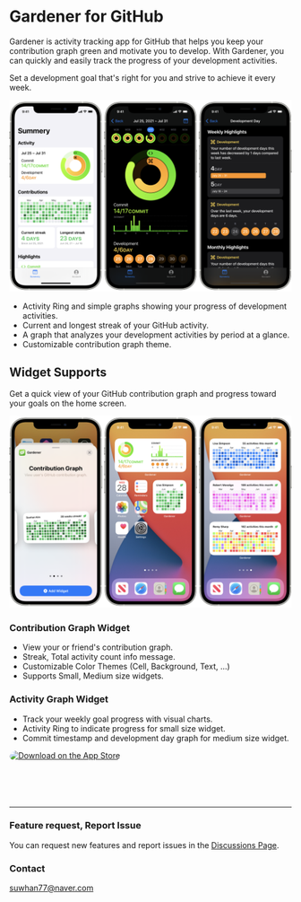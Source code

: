 # Gardener for GitHub

Gardener is activity tracking app for GitHub that helps you keep your contribution graph green and motivate you to develop. With Gardener, you can quickly and easily track the progress of your development activities. 

Set a development goal that's right for you and strive to achieve it every week.

![Main Screenshot](Assets/MainScreenshot.png)

- Activity Ring and simple graphs showing your progress of development activities.
- Current and longest streak of your GitHub activity.
- A graph that analyzes your development activities by period at a glance.
- Customizable contribution graph theme.

## Widget Supports

Get a quick view of your GitHub contribution graph and progress toward your goals on the home screen.

![Widget Supports Screenshot](Assets/WidgetSupportsScreenshot.png)

### Contribution Graph Widget

- View your or friend's contribution graph.
- Streak, Total activity count info message.
- Customizable Color Themes (Cell, Background, Text, ...)
- Supports Small, Medium size widgets.

### Activity Graph Widget

- Track your weekly goal progress with visual charts.
- Activity Ring to indicate progress for small size widget.
- Commit timestamp and development day graph for medium size widget.

<a href="https://apps.apple.com/us/app/gardener-for-github/id1577685275?itsct=apps_box_badge&amp;itscg=30200" style="display: inline-block; overflow: hidden; border-top-left-radius: 13px; border-top-right-radius: 13px; border-bottom-right-radius: 13px; border-bottom-left-radius: 13px; width: 250px; height: 83px;"><img src="https://tools.applemediaservices.com/api/badges/download-on-the-app-store/black/en-us?size=250x83&amp;releaseDate=1627603200&h=72b0c8495c2c0af1291efef280c4c2c1" alt="Download on the App Store" style="border-top-left-radius: 13px; border-top-right-radius: 13px; border-bottom-right-radius: 13px; border-bottom-left-radius: 13px; width: 250px; height: 83px;"></a>

---

### Feature request, Report Issue

You can request new features and report issues in the [Discussions Page](https://github.com/SuperNova911/Gardener-for-GitHub/discussions).

### Contact

suwhan77@naver.com
